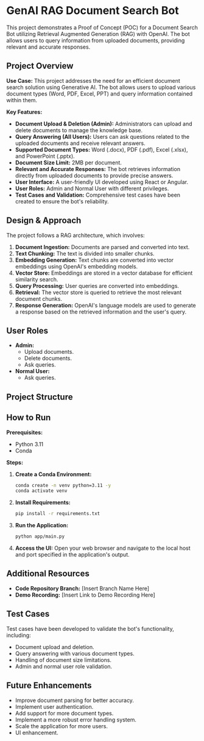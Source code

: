 # GenAI RAG Document Search Bot
This project demonstrates a Proof of Concept (POC) for a Document Search Bot utilizing Retrieval Augmented Generation (RAG) with OpenAI. The bot allows users to query information from uploaded documents, providing relevant and accurate responses.

## Project Overview
**Use Case:**
This project addresses the need for an efficient document search solution using Generative AI. The bot allows users to upload various document types (Word, PDF, Excel, PPT) and query information contained within them.

**Key Features:**
* **Document Upload & Deletion (Admin):** Administrators can upload and delete documents to manage the knowledge base.
* **Query Answering (All Users):** Users can ask questions related to the uploaded documents and receive relevant answers.
* **Supported Document Types:** Word (.docx), PDF (.pdf), Excel (.xlsx), and PowerPoint (.pptx).
* **Document Size Limit:** 2MB per document.
* **Relevant and Accurate Responses:** The bot retrieves information directly from uploaded documents to provide precise answers.
* **User Interface:** A user-friendly UI developed using React or Angular.
* **User Roles:** Admin and Normal User with different privileges.
* **Test Cases and Validation:** Comprehensive test cases have been created to ensure the bot's reliability.

## Design & Approach
The project follows a RAG architecture, which involves:
1.  **Document Ingestion:** Documents are parsed and converted into text.
2.  **Text Chunking:** The text is divided into smaller chunks.
3.  **Embedding Generation:** Text chunks are converted into vector embeddings using OpenAI's embedding models.
4.  **Vector Store:** Embeddings are stored in a vector database for efficient similarity search.
5.  **Query Processing:** User queries are converted into embeddings.
6.  **Retrieval:** The vector store is queried to retrieve the most relevant document chunks.
7.  **Response Generation:** OpenAI's language models are used to generate a response based on the retrieved information and the user's query.

## User Roles
* **Admin:**
    * Upload documents.
    * Delete documents.
    * Ask queries.
* **Normal User:**
    * Ask queries.

## Project Structure

## How to Run
**Prerequisites:**
* Python 3.11
* Conda

**Steps:**
1.  **Create a Conda Environment:**
    ```bash
    conda create -n venv python=3.11 -y
    conda activate venv
    ```

2.  **Install Requirements:**
    ```bash
    pip install -r requirements.txt
    ```

3.  **Run the Application:**
    ```bash
    python app/main.py
    ```

4.  **Access the UI:**
    Open your web browser and navigate to the local host and port specified in the application's output.


## Additional Resources
* **Code Repository Branch:** \[Insert Branch Name Here]
* **Demo Recording:** \[Insert Link to Demo Recording Here]

## Test Cases
Test cases have been developed to validate the bot's functionality, including:

* Document upload and deletion.
* Query answering with various document types.
* Handling of document size limitations.
* Admin and normal user role validation.

## Future Enhancements
* Improve document parsing for better accuracy.
* Implement user authentication.
* Add support for more document types.
* Implement a more robust error handling system.
* Scale the application for more users.
* UI enhancement.
